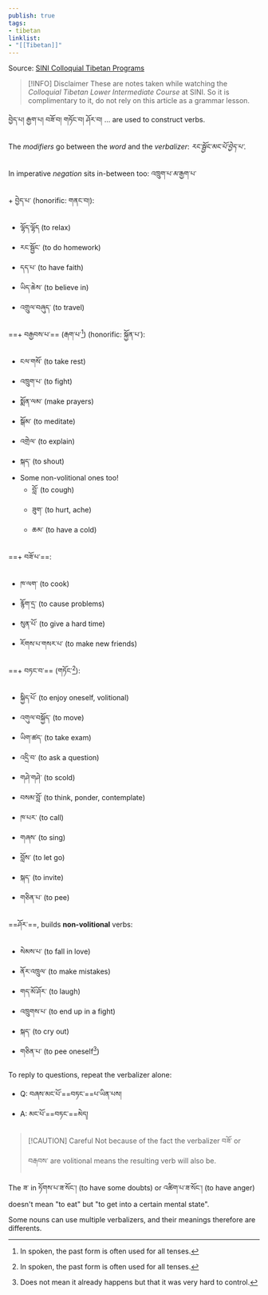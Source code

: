 ```yaml
---
publish: true
tags:
- tibetan
linklist:
- "[[Tibetan]]"
---
```


Source: [SINI Colloquial Tibetan Programs](https://www.sinibridge.org/project_category/colloquial-tibetan/)


> [!INFO] Disclaimer
> These are notes taken while watching the *Colloquial Tibetan Lower Intermediate Course* at SINI. So it is complimentary to it, do not rely on this article as a grammar lesson.

བྱེད་པ། རྒྱག་པ། བཟོ་བ། གཏོང་བ། ཤོར་བ། ... are used to construct verbs.

The <i class="g">modifiers</i> go between the <i class="p">word</i> and the <i class="b">verbalizer</i>: <i class="p">རང་སྦྱོང་</i><i class="g">མང་པོ་</i><i class="b">བྱེད་པ་</i>.

In imperative <i class="r">negation</i> sits in-between too: འཁྲུག་པ་<i class="r">མ་</i>རྒྱག་པ་

\+ བྱེད་པ་ (honorific: གནང་བ།):
- ལྷོད་ལྷོད (to relax)
- རང་སྦྱོང་ (to do homework)
- དད་པ་ (to have faith)
- ཡིད་ཆེས་ (to believe in)
- འགྲུལ་བཞུད་ (to travel)

==+ བརྒྱབས་པ་== (རྒག་པ་[^1]) (honorific: སྐྱོན་པ་): 
- ངལ་གསོ་ (to take rest)
- འཁྲུག་པ་ (to fight)
- སྨོན་ལམ་ (make prayers)
- སྒོམ་ (to meditate)
- འགྲེལ་ (to explain)
- སྐད་ (to shout)
- Some non-volitional ones too!
	- བློ་ (to cough)
	- ཟུག་ (to hurt, ache)
	- ཆམ་ (to have a cold)

==+ བཟོ་པ་==:
- ཁ་ལག་ (to cook)
- རྙོག་དྲ་ (to cause problems)
- སུན་པོ་ (to give a hard time)
- རོགས་པ་གསར་པ་ (to make new friends)

==\+ བཏང་བ་== (གཏོང་[^1]):
- སྐྱིད་པོ་ (to enjoy oneself, volitional)
- འགུལ་བསྐྱོད་ (to move)
- ཡིག་ཚད་ (to take exam)
- འདྲི་བ་ (to ask a question)
- གཤེ་གཤེ་ (to scold)
- བསམ་བློ་ (to think, ponder, contemplate)
- ཁ་པར་ (to call)
- གཞས་ (to sing)
- བློས་ (to let go)
- སྐད་ (to invite)
- གཅིན་པ་ (to pee)

==ཤོར་==, builds **non-volitional** verbs:
- སེམས་པ་ (to fall in love)
- ནོར་འཁྲུལ་ (to make mistakes)
- གད་མོ་ཤོར་ (to laugh)
- འཁྲུགས་པ་ (to end up in a fight)
- སྐད་ (to cry out)
- གཅིན་པ་ (to pee oneself[^2])

To reply to questions, repeat the verbalizer alone:
- Q: བཞས་མང་པོ་==བཏང་==པ་ཡིན་པས།
- A: མང་པོ་==བཏང་==མེད།

> [!CAUTION] Careful
> Not because of the fact the verbalizer བཟོ་ or བརྒབས་ are volitional means the resulting verb will also be.

The ཟ་ in ཏོགས་པ་ཟ་སོང་། (to have some doubts) or འཚིག་པ་ཟ་སོང་། (to have anger) doesn't mean "to eat" but "to get into a certain mental state".

Some nouns can use multiple verbalizers, and their meanings therefore are differents.

[^1]: In spoken, the past form is often used for all tenses.
[^2]: Does not mean it already happens but that it was very hard to control.